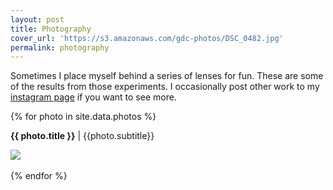 ```yaml
---
layout: post
title: Photography
cover_url: 'https://s3.amazonaws.com/gdc-photos/DSC_0482.jpg' 
permalink: photography
---
```


Sometimes I place myself behind a series of lenses for fun. These are some of
the results from those experiments. I occasionally post other work to my
[instagram page](https://www.instagram.com/gchure/) if you want to see more.

{% for photo in site.data.photos %}

<div style="text-align: left;">

<b>{{ photo.title }}</b> | {{photo.subtitle}}

<img style="width:auto; align: center; margin: auto; display: block; max-height:600px;" src="{{ site.data.settings.s3_url }}{{ photo.file }}">
<br />
</div>
{% endfor %}

